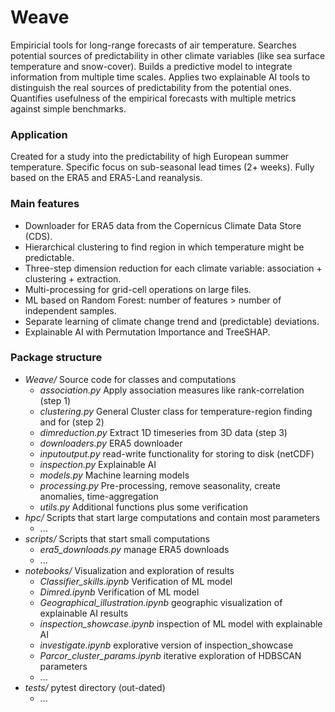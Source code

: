 # Weave
Empiricial tools for long-range forecasts of air temperature.
Searches potential sources of predictability in other climate variables (like sea surface temperature and snow-cover). 
Builds a predictive model to integrate information from multiple time scales.
Applies two explainable AI tools to distinguish the real sources of predictability from the potential ones.
Quantifies usefulness of the empirical forecasts with multiple metrics against simple benchmarks.

### Application
Created for a study into the predictability of high European summer temperature.
Specific focus on sub-seasonal lead times (2+ weeks).
Fully based on the ERA5 and ERA5-Land reanalysis.

### Main features
* Downloader for ERA5 data from the Copernicus Climate Data Store (CDS).
* Hierarchical clustering to find region in which temperature might be predictable.
* Three-step dimension reduction for each climate variable: association + clustering + extraction.
* Multi-processing for grid-cell operations on large files.  
* ML based on Random Forest: number of features > number of independent samples.
* Separate learning of climate change trend and (predictable) deviations.
* Explainable AI with Permutation Importance and TreeSHAP.

### Package structure
* *Weave/* Source code for classes and computations
	* *association.py* Apply association measures like rank-correlation (step 1)
	* *clustering.py* General Cluster class for temperature-region finding and for (step 2) 
	* *dimreduction.py* Extract 1D timeseries from 3D data (step 3)
	* *downloaders.py* ERA5 downloader
	* *inputoutput.py* read-write functionality for storing to disk (netCDF)
	* *inspection.py* Explainable AI
	* *models.py* Machine learning models
	* *processing.py* Pre-processing, remove seasonality, create anomalies, time-aggregation
	* *utils.py* Additional functions plus some verification
* *hpc/* Scripts that start large computations and contain most parameters
	* ...
* *scripts/* Scripts that start small computations
	* *era5_downloads.py* manage ERA5 downloads
	* ...
* *notebooks/* Visualization and exploration of results 
	* *Classifier_skills.ipynb* Verification of ML model 
	* *Dimred.ipynb* Verification of ML model 
	* *Geographical_illustration.ipynb* geographic visualization of explainable AI results
	* *inspection_showcase.ipynb* inspection of ML model with explainable AI
	* *investigate.ipynb* explorative version of inspection_showcase
	* *Parcor_cluster_params.ipynb* iterative exploration of HDBSCAN parameters
	* ...
* *tests/* pytest directory (out-dated)
	* ...

